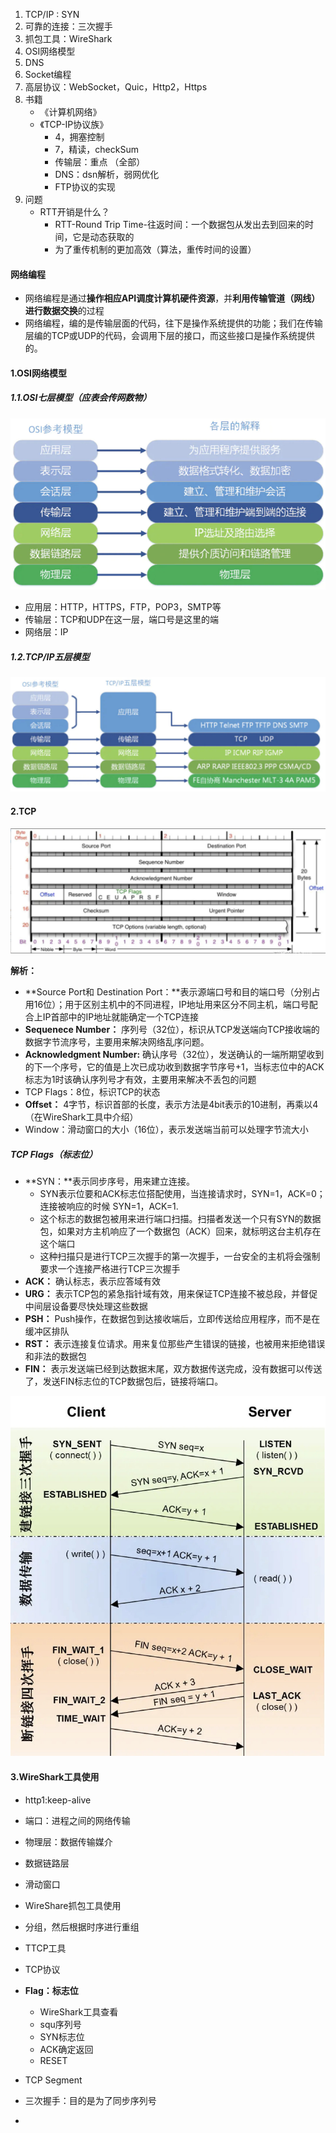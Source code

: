 1. TCP/IP : SYN
2. 可靠的连接：三次握手
3. 抓包工具：WireShark
4. OSI网络模型
5. DNS
6. Socket编程
7. 高层协议：WebSocket，Quic，Http2，Https
8. 书籍
   - 《计算机网络》
   - 《TCP-IP协议族》 
     - 4，拥塞控制
     - 7，精读，checkSum
     - 传输层：重点 （全部）
     - DNS：dsn解析，弱网优化
     - FTP协议的实现
9. 问题
   - RTT开销是什么？
     - RTT-Round Trip Time-往返时间：一个数据包从发出去到回来的时间，它是动态获取的
     - 为了重传机制的更加高效（算法，重传时间的设置）



#### 网络编程

- 网络编程是通过**操作相应API调度计算机硬件资源**，并**利用传输管道（网线）进行数据交换**的过程
- 网络编程，编的是传输层面的代码，往下是操作系统提供的功能；我们在传输层编的TCP或UDP的代码，会调用下层的接口，而这些接口是操作系统提供的。

#### 1.OSI网络模型

##### 1.1.OSI七层模型（应表会传网数物）

<img src=".\res1\1.OSI七层网络模型.png" alt="1.OSI七层网络模型" style="zoom:80%;" />

- 应用层：HTTP，HTTPS，FTP，POP3，SMTP等
- 传输层：TCP和UDP在这一层，端口号是这里的端
- 网络层：IP

##### 1.2.TCP/IP五层模型

<img src=".\res1\2.TCP_IP网络模型.png" alt="2.TCP_IP网络模型" style="zoom:70%;" />

#### 2.TCP

<img src=".\res1\3.TCP协议.png" alt="3.TCP协议" style="zoom:80%;" />

**解析：**

- **Source Port和 Destination Port：**表示源端口号和目的端口号（分别占用16位）；用于区别主机中的不同进程，IP地址用来区分不同主机，端口号配合上IP首部中的IP地址就能确定一个TCP连接
- **Sequenece Number：** 序列号（32位），标识从TCP发送端向TCP接收端的数据字节流序号，主要用来解决网络乱序问题。
- **Acknowledgment Number:**  确认序号（32位），发送确认的一端所期望收到的下一个序号，它的值是上次已成功收到数据字节序号+1，当标志位中的ACK标志为1时该确认序列号才有效，主要用来解决不丢包的问题
- TCP Flags：8位，标识TCP的状态
- **Offset：** 4字节，标识首部的长度，表示方法是4bit表示的10进制，再乘以4（在WireShark工具中介绍）
- Window：滑动窗口的大小（16位），表示发送端当前可以处理字节流大小

##### TCP Flags（标志位）

- **SYN：**表示同步序号，用来建立连接。
  - SYN表示位要和ACK标志位搭配使用，当连接请求时，SYN=1，ACK=0；连接被响应的时候 SYN=1，ACK=1.
  - 这个标志的数据包被用来进行端口扫描。扫描者发送一个只有SYN的数据包，如果对方主机响应了一个数据包（ACK）回来，就标明这台主机存在这个端口
  - 这种扫描只是进行TCP三次握手的第一次握手，一台安全的主机将会强制要求一个连接严格进行TCP三次握手
- **ACK：** 确认标志，表示应答域有效
- **URG：** 表示TCP包的紧急指针域有效，用来保证TCP连接不被总段，并督促中间层设备要尽快处理这些数据
- **PSH：** Push操作，在数据包到达接收端后，立即传送给应用程序，而不是在缓冲区排队
- **RST：** 表示连接复位请求。用来复位那些产生错误的链接，也被用来拒绝错误和非法的数据包
- **FIN：** 表示发送端已经到达数据末尾，双方数据传送完成，没有数据可以传送了，发送FIN标志位的TCP数据包后，链接将端口。

<img src=".\res1\4.网络连接流程与状态.jpg" alt="4.网络连接流程与状态" style="zoom:60%;" />

#### 3.WireShark工具使用





- http1:keep-alive
- 端口：进程之间的网络传输
- 物理层：数据传输媒介
- 数据链路层
- 滑动窗口
- WireShare抓包工具使用
- 分组，然后根据时序进行重组



- TTCP工具
- TCP协议
- **Flag：标志位**
  - WireShark工具查看
  - squ序列号
  - SYN标志位
  - ACK确定返回
  - RESET
- TCP Segment
- 三次握手：目的是为了同步序列号
- 





















